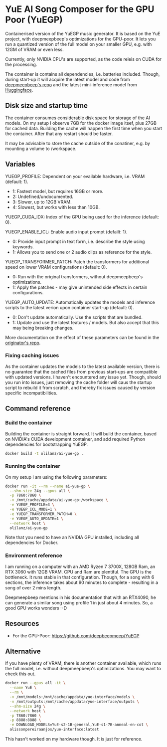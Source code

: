 # YuE AI Song Composer for the GPU Poor (YuEGP)

Containerised version of the YuEGP music generator. It is based on the YuE project, with deepmeepbeep's optimizations for the GPU-poor. It lets you run a quantized version of the full model on your smaller GPU, e.g. with 12GM of VRAM or even less.

Currently, only NVIDIA CPU's are supported, as the code releis on CUDA for the processing. 

The container is contains all dependencies, i.e. batteries included. Though, during start-up it will acquire the latest model and code from [deepmeepbeep's repo](https://github.com/deepbeepmeep/YuEGP.git) and the latest mini-inference model from [Huggingface](https://huggingface.co/m-a-p/xcodec_mini_infer.git). 

## Disk size and startup time

The container consumes considerable disk space for storage of the AI models. On my setup I observe 7GB for the docker image itsef, plus 27GB for cached data. Building the cache will happen the first time when you start the container. After that any restart should be faster.

It may be advisable to store the cache outside of the conatiner, e.g. by mounting a volume to /workspace.

## Variables

YUEGP_PROFILE: Dependent on your evailable hardware, i.e. VRAM (default: 1).
 - 1: Fastest model, but requires 16GB or more.
 - 2: Undefined/undocumented.
 - 3: Slower, up to 12GB VRAM.
 - 4: Slowest, but works with less than 10GB.

YUEGP_CUDA_IDX: Index of the GPU being used for the inference (default: 0).

YUEGP_ENABLE_ICL: Enable audio input prompt (defailt: 1).
 - 0: Provide input prompt in text form, i.e. describe the style using keywords.
 - 1: Allows you to send one or 2 audio clips as reference for the style.

YUEGP_TRANSFORMER_PATCH: Patch the transformers for additional speed on lower VRAM configurations (default: 0).
 - 0: Run with the original transformers, without deepmeepbeep's optimizations.
 - 1: Apply the patches - may give unintended side effects in certain configurations.

YUEGP_AUTO_UPDATE: Automatically updates the models and inference scripts to the latest verion upon container start-up (default: 0).
 - 0: Don't update automatically. Use the scripts that are bundled.
 - 1: Update and use the latest features / models. But also accept that this may being breaking changes.

More documentation on the effect of these parameters can be found in the [originator's repo](https://github.com/deepbeepmeep/YuEGP.git).

### Fixing caching issues

As the container updates the models to the latest available version, there is no guarantee that the cached files from previous start-ups are compatible with updated versions. I haven't encountered any issue yet. Though, should you run into issues, just removing the cache folder will caus the startup script to rebuild it from scratch, and thereby fix issues caused by version specific incompatibilities.

## Command reference

### Build the container

Building the container is straight forward. It will build the container, based on NVIDIA's CUDA development container, and add required Python dependencies for bootstrapping YuEGP. 

```bash
docker build -t olilanz/ai-yue-gp .
```

### Running the container

On my setup I am using the following parameters: 

```bash
docker run -it --rm --name ai-yue-gp \
  --shm-size 24g --gpus all \
  -p 7860:7860 \
  -v /mnt/cache/appdata/ai-yue-gp:/workspace \
  -e YUEGP_PROFILE=3 \
  -e YUEGP_ICL_MODE=1 \
  -e YUEGP_TRANSFORMER_PATCH=0 \
  -e YUEGP_AUTO_UPDATE=1 \
  --network host \
  olilanz/ai-yue-gp
```
Note that you need to have an NVIDIA GPU installed, including all dependencies for Docker.

### Environment reference

I am running on a computer with an AMD Ryzen 7 3700X, 128GB Ram, an RTX 3060 with 12GB VRAM. CPU and Ram are plentiful. The GPU is the bottleneck. It runs stable in that configuration. Though, for a song with 6 sections, the inference takes about 90 minutes to complete - resulting in a song of over 2 mins length.

Deepmeepbeep mentions in his documentation that with an RTX4090, he can generate a similar song using profile 1 in just about 4 minutes. So, a good GPU works wonders :-D

## Resources
* For the GPU-Poor: https://github.com/deepbeepmeep/YuEGP

## Alternative

If you have plenty of VRAM, there is another container available, which runs the full model, i.e. without deepmeepbeep's optimizations. You may want to check this out.

```bash
docker run --gpus all -it \
  --name YuE \
  --rm \
  -v /mnt/models:/mnt/cache/appdata/yue-interface/models \
  -v /mnt/outputs:/mnt/cache/appdata/yue-interface/outputs \
  --shm-size 24g \
  --network host \
  -p 7860:7860 \
  -p 8888:8888 \
  -e DOWNLOAD_MODELS=YuE-s2-1B-general,YuE-s1-7B-anneal-en-cot \
  alissonpereiraanjos/yue-interface:latest
```

This hasn't worked on my hardware though. It is just for reference.
